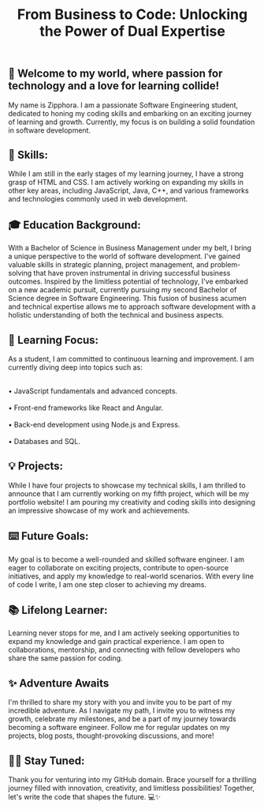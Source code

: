 <!DOCTYPE HTML>

<html>
  
<body>
<header>  
<h1>From Business to Code: Unlocking the Power of Dual Expertise</h1>
</header>  
    
<h2>🌟 Welcome to my world, where passion for technology and a love for learning collide!</h2>

<p>My name is Zipphora. I am a passionate Software Engineering student, dedicated to honing my coding skills and embarking on an exciting journey of learning and growth. Currently, my focus is on building a solid foundation in software development.</p>

<h2>🚀 Skills:</h2>

<p>While I am still in the early stages of my learning journey, I have a strong grasp of HTML and CSS. I am actively working on expanding my skills in other key areas, including JavaScript, Java, C++, and various frameworks and technologies commonly used in web development.</P>

<h2>🎓 Education Background:</h2>

<p>With a Bachelor of Science in Business Management under my belt, I bring a unique perspective to the world of software development. I've gained valuable skills in strategic planning, project management, and problem-solving that have proven instrumental in driving successful business outcomes. 
Inspired by the limitless potential of technology, I've embarked on a new academic pursuit, currently pursuing my second Bachelor of Science degree in Software Engineering. This fusion of business acumen and technical expertise allows me to approach software development with a holistic understanding of both the technical and business aspects.</p>

<h2>🌱 Learning Focus:</h2>

<p>As a student, I am committed to continuous learning and improvement. I am currently diving deep into topics such as:
  
  <br>• JavaScript fundamentals and advanced concepts.</br>
  <br>• Front-end frameworks like React and Angular.</br>
  <br>• Back-end development using Node.js and Express.</br>
  <br>• Databases and SQL.</br>
</p>  

<h2>💡 Projects:</h2>

<p>While I have four projects to showcase my technical skills, I am thrilled to announce that I am currently working on my fifth project, which will be my portfolio website! I am pouring my creativity and coding skills into designing an impressive showcase of my work and achievements.</p>

<h2>⌨️ Future Goals:</h2>

<p>My goal is to become a well-rounded and skilled software engineer. I am eager to collaborate on exciting projects, contribute to open-source initiatives, and apply my knowledge to real-world scenarios. With every line of code I write, I am one step closer to achieving my dreams.</p>

<h2>📚 Lifelong Learner:</h2>

<p>Learning never stops for me, and I am actively seeking opportunities to expand my knowledge and gain practical experience. I am open to collaborations, mentorship, and connecting with fellow developers who share the same passion for coding.</p>

<h2>✨ Adventure Awaits</h2>

<p>I'm thrilled to share my story with you and invite you to be part of my incredible adventure.
As I navigate my path, I invite you to witness my growth, celebrate my milestones, and be a part of my journey towards becoming a software engineer.
Follow me for regular updates on my projects, blog posts, thought-provoking discussions, and more!</p>

<h2>🫶🏽 Stay Tuned:</h2>

<p>Thank you for venturing into my GitHub domain. Brace yourself for a thrilling journey filled with innovation, creativity, and limitless possibilities! Together, let's write the code that shapes the future. 💻✨</p>
</body>
</html>
